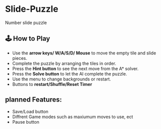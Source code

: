 # Slide-Puzzle
Number slide puzzle
## 🕹️ How to Play
- Use the **arrow keys/ W/A/S/D/ Mouse** to move the empty tile and slide pieces.  
- Complete the puzzle by arranging the tiles in order.  
- Press the **Hint button** to see the next move from the A* solver.  
- Press the **Solve button** to let the AI complete the puzzle.  
- Use the menu to change backgrounds or restart.
- Buttons to **restart/Shuffle/Reset Timer**

## planned Features:
- Save/Load button
- Diffrent Game modes such as maxiumum moves to use, ect
- Pause button 
 
